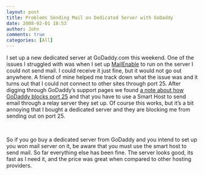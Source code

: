 ```yaml
---
layout: post
title: Problems Sending Mail on Dedicated Server with GoDaddy
date: 2008-02-01 18:53
author: John
comments: true
categories: [All]
---
```

<div class="Section1"><p class="MsoNormal">I set up a new dedicated server at GoDaddy.com this weekend. One of the issues I struggled with was when I set up <a href="http://www.mailenable.com/download.asp">MailEnable</a> to run on the server I could not send mail. I could receive it just fine, but it would not go out anywhere. A friend of mine helped me track down what the issue was and it turns out that I could not connect to other sites through port 25. After digging through GoDaddy&rsquo;s support pages we found <a href="http://help.godaddy.com/article.php?article_id=122&amp;topic_id=120">a note about how GoDaddy blocks port 25</a> and that you have to use a Smart Host to send email through a relay server they set up. Of course this works, but it&rsquo;s a bit annoying that I bought a dedicated server and they are blocking me from sending out on port 25. </p><p class="MsoNormal">&nbsp;</p><p class="MsoNormal">So if you go buy a dedicated server from GoDaddy and you intend to set up you won mail server on it, be aware that you must use the smart host to send mail. So far everything else has been fine. The server looks good, its fast as I need it, and the price was great when compared to other hosting providers.</p></div>

